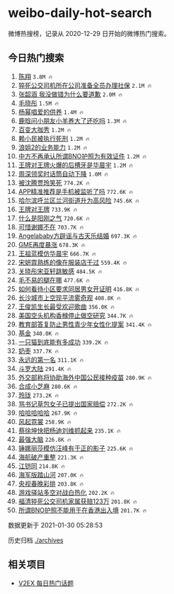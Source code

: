 # weibo-daily-hot-search

微博热搜榜，记录从 2020-12-29 日开始的微博热门搜索。

## 今日热门搜索

<!-- BEGIN -->

1. [陈翔](https://s.weibo.com/weibo?q=%E9%99%88%E7%BF%94&Refer=top) `3.8M 🔥`
1. [猝死公交司机所在公司准备全员办理社保](https://s.weibo.com/weibo?q=%23%E7%8C%9D%E6%AD%BB%E5%85%AC%E4%BA%A4%E5%8F%B8%E6%9C%BA%E6%89%80%E5%9C%A8%E5%85%AC%E5%8F%B8%E5%87%86%E5%A4%87%E5%85%A8%E5%91%98%E5%8A%9E%E7%90%86%E7%A4%BE%E4%BF%9D%23&Refer=top) `2.1M 🔥`
1. [张韶涵 我没做错为什么要道歉](https://s.weibo.com/weibo?q=%E5%BC%A0%E9%9F%B6%E6%B6%B5%20%E6%88%91%E6%B2%A1%E5%81%9A%E9%94%99%E4%B8%BA%E4%BB%80%E4%B9%88%E8%A6%81%E9%81%93%E6%AD%89&Refer=top) `2.0M 🔥`
1. [毛晓彤](https://s.weibo.com/weibo?q=%E6%AF%9B%E6%99%93%E5%BD%A4&Refer=top) `1.5M 🔥`
1. [杨幂唱爱的供养](https://s.weibo.com/weibo?q=%23%E6%9D%A8%E5%B9%82%E5%94%B1%E7%88%B1%E7%9A%84%E4%BE%9B%E5%85%BB%23&Refer=top) `1.4M 🔥`
1. [鹿晗问小朋友小羊养大了还吃吗](https://s.weibo.com/weibo?q=%23%E9%B9%BF%E6%99%97%E9%97%AE%E5%B0%8F%E6%9C%8B%E5%8F%8B%E5%B0%8F%E7%BE%8A%E5%85%BB%E5%A4%A7%E4%BA%86%E8%BF%98%E5%90%83%E5%90%97%23&Refer=top) `1.3M 🔥`
1. [百变大咖秀](https://s.weibo.com/weibo?q=%E7%99%BE%E5%8F%98%E5%A4%A7%E5%92%96%E7%A7%80&Refer=top) `1.2M 🔥`
1. [赖小民被执行死刑](https://s.weibo.com/weibo?q=%23%E8%B5%96%E5%B0%8F%E6%B0%91%E8%A2%AB%E6%89%A7%E8%A1%8C%E6%AD%BB%E5%88%91%23&Refer=top) `1.2M 🔥`
1. [浪姐2的业务能力](https://s.weibo.com/weibo?q=%E6%B5%AA%E5%A7%902%E7%9A%84%E4%B8%9A%E5%8A%A1%E8%83%BD%E5%8A%9B&Refer=top) `1.2M 🔥`
1. [中方不再承认所谓BNO护照为有效证件](https://s.weibo.com/weibo?q=%23%E4%B8%AD%E6%96%B9%E4%B8%8D%E5%86%8D%E6%89%BF%E8%AE%A4%E6%89%80%E8%B0%93BNO%E6%8A%A4%E7%85%A7%E4%B8%BA%E6%9C%89%E6%95%88%E8%AF%81%E4%BB%B6%23&Refer=top) `1.2M 🔥`
1. [王牌对王牌火爆的后槽牙是华晨宇](https://s.weibo.com/weibo?q=%23%E7%8E%8B%E7%89%8C%E5%AF%B9%E7%8E%8B%E7%89%8C%E7%81%AB%E7%88%86%E7%9A%84%E5%90%8E%E6%A7%BD%E7%89%99%E6%98%AF%E5%8D%8E%E6%99%A8%E5%AE%87%23&Refer=top) `1.2M 🔥`
1. [周深领奖时话筒自动下降](https://s.weibo.com/weibo?q=%23%E5%91%A8%E6%B7%B1%E9%A2%86%E5%A5%96%E6%97%B6%E8%AF%9D%E7%AD%92%E8%87%AA%E5%8A%A8%E4%B8%8B%E9%99%8D%23&Refer=top) `1.0M 🔥`
1. [被沈腾贾玲笑死](https://s.weibo.com/weibo?q=%E8%A2%AB%E6%B2%88%E8%85%BE%E8%B4%BE%E7%8E%B2%E7%AC%91%E6%AD%BB&Refer=top) `774.2K 🔥`
1. [APP精准推荐是手机被监听了吗](https://s.weibo.com/weibo?q=%23APP%E7%B2%BE%E5%87%86%E6%8E%A8%E8%8D%90%E6%98%AF%E6%89%8B%E6%9C%BA%E8%A2%AB%E7%9B%91%E5%90%AC%E4%BA%86%E5%90%97%23&Refer=top) `772.6K 🔥`
1. [哈尔滨呼兰区兰河街道升为高风险](https://s.weibo.com/weibo?q=%23%E5%93%88%E5%B0%94%E6%BB%A8%E5%91%BC%E5%85%B0%E5%8C%BA%E5%85%B0%E6%B2%B3%E8%A1%97%E9%81%93%E5%8D%87%E4%B8%BA%E9%AB%98%E9%A3%8E%E9%99%A9%23&Refer=top) `745.6K 🔥`
1. [王牌对王牌](https://s.weibo.com/weibo?q=%E7%8E%8B%E7%89%8C%E5%AF%B9%E7%8E%8B%E7%89%8C&Refer=top) `733.9K 🔥`
1. [什么是阳刚之气](https://s.weibo.com/weibo?q=%23%E4%BB%80%E4%B9%88%E6%98%AF%E9%98%B3%E5%88%9A%E4%B9%8B%E6%B0%94%23&Refer=top) `720.6K 🔥`
1. [可惜谢娜不在](https://s.weibo.com/weibo?q=%23%E5%8F%AF%E6%83%9C%E8%B0%A2%E5%A8%9C%E4%B8%8D%E5%9C%A8%23&Refer=top) `703.7K 🔥`
1. [Angelababy方辟谣与古天乐结婚](https://s.weibo.com/weibo?q=%23Angelababy%E6%96%B9%E8%BE%9F%E8%B0%A3%E4%B8%8E%E5%8F%A4%E5%A4%A9%E4%B9%90%E7%BB%93%E5%A9%9A%23&Refer=top) `697.3K 🔥`
1. [GME再度暴涨](https://s.weibo.com/weibo?q=GME%E5%86%8D%E5%BA%A6%E6%9A%B4%E6%B6%A8&Refer=top) `678.3K 🔥`
1. [王祖蓝模仿华晨宇](https://s.weibo.com/weibo?q=%23%E7%8E%8B%E7%A5%96%E8%93%9D%E6%A8%A1%E4%BB%BF%E5%8D%8E%E6%99%A8%E5%AE%87%23&Refer=top) `666.7K 🔥`
1. [宋妍霏熟练的像在服装店干过](https://s.weibo.com/weibo?q=%23%E5%AE%8B%E5%A6%8D%E9%9C%8F%E7%86%9F%E7%BB%83%E7%9A%84%E5%83%8F%E5%9C%A8%E6%9C%8D%E8%A3%85%E5%BA%97%E5%B9%B2%E8%BF%87%23&Refer=top) `559.4K 🔥`
1. [关晓彤宋亚轩跳敏感](https://s.weibo.com/weibo?q=%23%E5%85%B3%E6%99%93%E5%BD%A4%E5%AE%8B%E4%BA%9A%E8%BD%A9%E8%B7%B3%E6%95%8F%E6%84%9F%23&Refer=top) `484.5K 🔥`
1. [毛不易的腿在哪](https://s.weibo.com/weibo?q=%23%E6%AF%9B%E4%B8%8D%E6%98%93%E7%9A%84%E8%85%BF%E5%9C%A8%E5%93%AA%23&Refer=top) `477.6K 🔥`
1. [如何看待小区要求同居男女开证明](https://s.weibo.com/weibo?q=%23%E5%A6%82%E4%BD%95%E7%9C%8B%E5%BE%85%E5%B0%8F%E5%8C%BA%E8%A6%81%E6%B1%82%E5%90%8C%E5%B1%85%E7%94%B7%E5%A5%B3%E5%BC%80%E8%AF%81%E6%98%8E%23&Refer=top) `416.8K 🔥`
1. [长沙城市上空现平流雾奇观](https://s.weibo.com/weibo?q=%23%E9%95%BF%E6%B2%99%E5%9F%8E%E5%B8%82%E4%B8%8A%E7%A9%BA%E7%8E%B0%E5%B9%B3%E6%B5%81%E9%9B%BE%E5%A5%87%E8%A7%82%23&Refer=top) `408.8K 🔥`
1. [王俊凯生长最受欢迎歌曲](https://s.weibo.com/weibo?q=%23%E7%8E%8B%E4%BF%8A%E5%87%AF%E7%94%9F%E9%95%BF%E6%9C%80%E5%8F%97%E6%AC%A2%E8%BF%8E%E6%AD%8C%E6%9B%B2%23&Refer=top) `356.0K 🔥`
1. [美国空头机构香橼停止做空研究](https://s.weibo.com/weibo?q=%23%E7%BE%8E%E5%9B%BD%E7%A9%BA%E5%A4%B4%E6%9C%BA%E6%9E%84%E9%A6%99%E6%A9%BC%E5%81%9C%E6%AD%A2%E5%81%9A%E7%A9%BA%E7%A0%94%E7%A9%B6%23&Refer=top) `344.7K 🔥`
1. [教育部答复防止男性青少年女性化提案](https://s.weibo.com/weibo?q=%23%E6%95%99%E8%82%B2%E9%83%A8%E7%AD%94%E5%A4%8D%E9%98%B2%E6%AD%A2%E7%94%B7%E6%80%A7%E9%9D%92%E5%B0%91%E5%B9%B4%E5%A5%B3%E6%80%A7%E5%8C%96%E6%8F%90%E6%A1%88%23&Refer=top) `341.4K 🔥`
1. [基金](https://s.weibo.com/weibo?q=%E5%9F%BA%E9%87%91&Refer=top) `340.0K 🔥`
1. [一只猫到底能有多成功](https://s.weibo.com/weibo?q=%23%E4%B8%80%E5%8F%AA%E7%8C%AB%E5%88%B0%E5%BA%95%E8%83%BD%E6%9C%89%E5%A4%9A%E6%88%90%E5%8A%9F%23&Refer=top) `339.2K 🔥`
1. [奶枣](https://s.weibo.com/weibo?q=%E5%A5%B6%E6%9E%A3&Refer=top) `337.7K 🔥`
1. [永远的第一名](https://s.weibo.com/weibo?q=%E6%B0%B8%E8%BF%9C%E7%9A%84%E7%AC%AC%E4%B8%80%E5%90%8D&Refer=top) `311.1K 🔥`
1. [斗罗大陆](https://s.weibo.com/weibo?q=%E6%96%97%E7%BD%97%E5%A4%A7%E9%99%86&Refer=top) `291.4K 🔥`
1. [外交部称将协助海外中国公民接种疫苗](https://s.weibo.com/weibo?q=%23%E5%A4%96%E4%BA%A4%E9%83%A8%E7%A7%B0%E5%B0%86%E5%8D%8F%E5%8A%A9%E6%B5%B7%E5%A4%96%E4%B8%AD%E5%9B%BD%E5%85%AC%E6%B0%91%E6%8E%A5%E7%A7%8D%E7%96%AB%E8%8B%97%23&Refer=top) `280.9K 🔥`
1. [合成小芝麻](https://s.weibo.com/weibo?q=%E5%90%88%E6%88%90%E5%B0%8F%E8%8A%9D%E9%BA%BB&Refer=top) `280.6K 🔥`
1. [玲珑](https://s.weibo.com/weibo?q=%E7%8E%B2%E7%8F%91&Refer=top) `273.2K 🔥`
1. [骂书记草包女子已提出国家赔偿](https://s.weibo.com/weibo?q=%23%E9%AA%82%E4%B9%A6%E8%AE%B0%E8%8D%89%E5%8C%85%E5%A5%B3%E5%AD%90%E5%B7%B2%E6%8F%90%E5%87%BA%E5%9B%BD%E5%AE%B6%E8%B5%94%E5%81%BF%23&Refer=top) `272.2K 🔥`
1. [哈哈哈哈哈](https://s.weibo.com/weibo?q=%E5%93%88%E5%93%88%E5%93%88%E5%93%88%E5%93%88&Refer=top) `267.9K 🔥`
1. [风起霓裳](https://s.weibo.com/weibo?q=%E9%A3%8E%E8%B5%B7%E9%9C%93%E8%A3%B3&Refer=top) `258.9K 🔥`
1. [蔡徐坤快把杨迪刘维抓起来](https://s.weibo.com/weibo?q=%23%E8%94%A1%E5%BE%90%E5%9D%A4%E5%BF%AB%E6%8A%8A%E6%9D%A8%E8%BF%AA%E5%88%98%E7%BB%B4%E6%8A%93%E8%B5%B7%E6%9D%A5%23&Refer=top) `235.1K 🔥`
1. [最强大脑](https://s.weibo.com/weibo?q=%E6%9C%80%E5%BC%BA%E5%A4%A7%E8%84%91&Refer=top) `226.8K 🔥`
1. [锤娜丽莎模仿汪峰有于正的影子](https://s.weibo.com/weibo?q=%23%E9%94%A4%E5%A8%9C%E4%B8%BD%E8%8E%8E%E6%A8%A1%E4%BB%BF%E6%B1%AA%E5%B3%B0%E6%9C%89%E4%BA%8E%E6%AD%A3%E7%9A%84%E5%BD%B1%E5%AD%90%23&Refer=top) `225.6K 🔥`
1. [海航破产重整](https://s.weibo.com/weibo?q=%E6%B5%B7%E8%88%AA%E7%A0%B4%E4%BA%A7%E9%87%8D%E6%95%B4&Refer=top) `221.3K 🔥`
1. [江铠同](https://s.weibo.com/weibo?q=%E6%B1%9F%E9%93%A0%E5%90%8C&Refer=top) `214.8K 🔥`
1. [海军版踏山河](https://s.weibo.com/weibo?q=%E6%B5%B7%E5%86%9B%E7%89%88%E8%B8%8F%E5%B1%B1%E6%B2%B3&Refer=top) `207.0K 🔥`
1. [央视春晚彩排](https://s.weibo.com/weibo?q=%23%E5%A4%AE%E8%A7%86%E6%98%A5%E6%99%9A%E5%BD%A9%E6%8E%92%23&Refer=top) `203.8K 🔥`
1. [游戏驿站多空对战白热化](https://s.weibo.com/weibo?q=%23%E6%B8%B8%E6%88%8F%E9%A9%BF%E7%AB%99%E5%A4%9A%E7%A9%BA%E5%AF%B9%E6%88%98%E7%99%BD%E7%83%AD%E5%8C%96%23&Refer=top) `202.2K 🔥`
1. [福清猝死公交司机家属获赔123万](https://s.weibo.com/weibo?q=%23%E7%A6%8F%E6%B8%85%E7%8C%9D%E6%AD%BB%E5%85%AC%E4%BA%A4%E5%8F%B8%E6%9C%BA%E5%AE%B6%E5%B1%9E%E8%8E%B7%E8%B5%94123%E4%B8%87%23&Refer=top) `201.8K 🔥`
1. [所谓BNO护照不能用于在香港出入境](https://s.weibo.com/weibo?q=%23%E6%89%80%E8%B0%93BNO%E6%8A%A4%E7%85%A7%E4%B8%8D%E8%83%BD%E7%94%A8%E4%BA%8E%E5%9C%A8%E9%A6%99%E6%B8%AF%E5%87%BA%E5%85%A5%E5%A2%83%23&Refer=top) `201.7K 🔥`

数据更新于 2021-01-30 05:28:53

<!-- END -->

历史归档 [./archives](./archives)

## 相关项目

- [V2EX 每日热门话题](https://github.com/realLeonardo/v2ex-daily-hot-topic)
